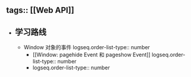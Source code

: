 tags:: [[Web API]]
---

- ## 学习路线
	- Window 对象的事件
	  logseq.order-list-type:: number
		- [[Window: pagehide Event 和 pageshow Event]]
		  logseq.order-list-type:: number
		- logseq.order-list-type:: number